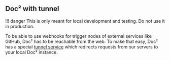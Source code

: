 ## Doc² with tunnel

!!! danger
    This is only meant for local development and testing. Do not use it in production.

To be able to use webhooks for trigger nodes of external services like GitHub, Doc² has to be reachable from the web. To make that easy, Doc² has a special [tunnel service](https://github.com/localtunnel/localtunnel) which redirects requests from our servers to your local Doc² instance.
